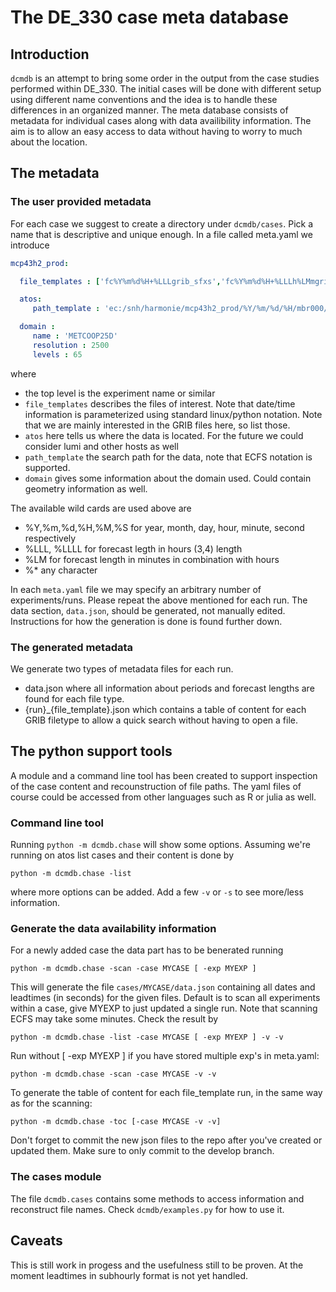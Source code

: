 # The DE_330 case meta database

## Introduction

`dcmdb` is an attempt to bring some order in the output from the case studies performed within DE_330. The initial cases will be done with different setup using different name conventions and the idea is to handle these differences in an organized manner. The meta database consists of metadata for individual cases along with data availibility information. The aim is to allow an easy access to data without having to worry to much about the location.

## The metadata

### The user provided metadata

For each case we suggest to create a directory under `dcmdb/cases`. Pick a name that is descriptive and unique enough. In a file called meta.yaml we introduce

``` yaml
mcp43h2_prod:

  file_templates : ['fc%Y%m%d%H+%LLLgrib_sfxs','fc%Y%m%d%H+%LLLh%LMmgrib2_fp','PFDEODE+%LLLL:%LM:00']

  atos:
     path_template : 'ec:/snh/harmonie/mcp43h2_prod/%Y/%m/%d/%H/mbr000/'

  domain :
     name : 'METCOOP25D'
     resolution : 2500
     levels : 65
```

where
 * the top level is the experiment name or similar
 * `file_templates` describes the files of interest. Note that date/time information is parameterized using standard linux/python notation. Note that we are mainly interested in the GRIB files here, so list those.
 * `atos` here tells us where the data is located. For the future we could consider lumi and other hosts as well
 * `path_template` the search path for the data, note that ECFS notation is supported.
 * `domain` gives some information about the domain used. Could contain geometry information as well.

The available wild cards are used above are
 * %Y,%m,%d,%H,%M,%S for year, month, day, hour, minute, second respectively
 * %LLL, %LLLL for forecast legth in hours (3,4) length
 * %LM for forecast length in minutes in combination with hours
 * %* any character

In each `meta.yaml` file we may specify an arbitrary number of experiments/runs. Please repeat the above mentioned for each run. The data section, `data.json`, should be generated, not manually edited. Instructions for how the generation is done is found further down.

### The generated metadata

We generate two types of metadata files for each run.
 * data.json where all information about periods and forecast lengths are found for each file type.
 * {run}_{file_template}.json which contains a table of content for each GRIB filetype to allow a quick search without having to open a file.

## The python support tools

A module and a command line tool has been created to support inspection of the case content and recounstruction of file paths. The yaml files of course could be accessed from other languages such as R or julia as well.

### Command line tool

Running `python -m dcmdb.chase` will show some options. Assuming we're running on atos list cases and their content is done by
```
python -m dcmdb.chase -list
```
where more options can be added. Add a few `-v` or `-s` to see more/less information.

### Generate the data availability information

For a newly added case the data part has to be benerated running
```
python -m dcmdb.chase -scan -case MYCASE [ -exp MYEXP ]
```
This will generate the file `cases/MYCASE/data.json` containing all dates and leadtimes (in seconds) for the given files. Default is to scan all experiments within a case, give MYEXP to just updated a single run. Note that scanning ECFS may take some minutes. Check the result by

```
python -m dcmdb.chase -list -case MYCASE [ -exp MYEXP ] -v -v
```
Run without [ -exp MYEXP ] if you have stored multiple exp's in meta.yaml:

```
python -m dcmdb.chase -scan -case MYCASE -v -v
```
To generate the table of content for each file_template run, in the same way as for the scanning:
```
python -m dcmdb.chase -toc [-case MYCASE -v -v]
```

Don't forget to commit the new json files to the repo after you've created or updated them. Make sure to only commit to the develop branch.

### The cases module

The file `dcmdb.cases` contains some methods to access information and reconstruct file names. Check `dcmdb/examples.py` for how to use it.

## Caveats

This is still work in progess and the usefulness still to be proven. At the moment leadtimes in subhourly format is not yet handled.
